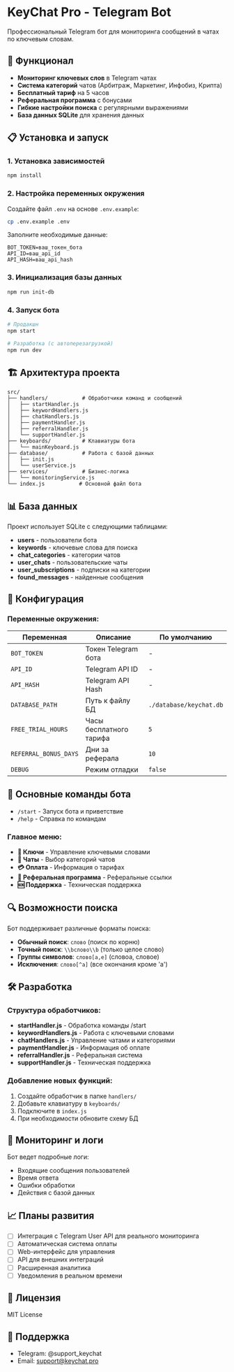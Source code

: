 # KeyChat Pro - Telegram Bot

Профессиональный Telegram бот для мониторинга сообщений в чатах по ключевым словам.

## 🚀 Функционал

- **Мониторинг ключевых слов** в Telegram чатах
- **Система категорий** чатов (Арбитраж, Маркетинг, Инфобиз, Крипта)
- **Бесплатный тариф** на 5 часов
- **Реферальная программа** с бонусами
- **Гибкие настройки поиска** с регулярными выражениями
- **База данных SQLite** для хранения данных

## 📋 Установка и запуск

### 1. Установка зависимостей
```bash
npm install
```

### 2. Настройка переменных окружения
Создайте файл `.env` на основе `.env.example`:
```bash
cp .env.example .env
```

Заполните необходимые данные:
```env
BOT_TOKEN=ваш_токен_бота
API_ID=ваш_api_id
API_HASH=ваш_api_hash
```

### 3. Инициализация базы данных
```bash
npm run init-db
```

### 4. Запуск бота
```bash
# Продакшн
npm start

# Разработка (с автоперезагрузкой)
npm run dev
```

## 🏗️ Архитектура проекта

```
src/
├── handlers/           # Обработчики команд и сообщений
│   ├── startHandler.js
│   ├── keywordHandlers.js
│   ├── chatHandlers.js
│   ├── paymentHandler.js
│   ├── referralHandler.js
│   └── supportHandler.js
├── keyboards/          # Клавиатуры бота
│   └── mainKeyboard.js
├── database/           # Работа с базой данных
│   ├── init.js
│   └── userService.js
├── services/           # Бизнес-логика
│   └── monitoringService.js
└── index.js           # Основной файл бота
```

## 📊 База данных

Проект использует SQLite с следующими таблицами:

- **users** - пользователи бота
- **keywords** - ключевые слова для поиска  
- **chat_categories** - категории чатов
- **user_chats** - пользовательские чаты
- **user_subscriptions** - подписки на категории
- **found_messages** - найденные сообщения

## 🔧 Конфигурация

### Переменные окружения:

| Переменная | Описание | По умолчанию |
|------------|----------|--------------|
| `BOT_TOKEN` | Токен Telegram бота | - |
| `API_ID` | Telegram API ID | - |
| `API_HASH` | Telegram API Hash | - |
| `DATABASE_PATH` | Путь к файлу БД | `./database/keychat.db` |
| `FREE_TRIAL_HOURS` | Часы бесплатного тарифа | `5` |
| `REFERRAL_BONUS_DAYS` | Дни за реферала | `10` |
| `DEBUG` | Режим отладки | `false` |

## 🎯 Основные команды бота

- `/start` - Запуск бота и приветствие
- `/help` - Справка по командам

### Главное меню:
- **🔑 Ключи** - Управление ключевыми словами
- **💬 Чаты** - Выбор категорий чатов
- **💳 Оплата** - Информация о тарифах
- **🤝 Реферальная программа** - Реферальные ссылки
- **🆘 Поддержка** - Техническая поддержка

## 🔍 Возможности поиска

Бот поддерживает различные форматы поиска:

- **Обычный поиск**: `слово` (поиск по корню)
- **Точный поиск**: `\\bслово\\b` (только целое слово)
- **Группы символов**: `слово[а,е]` (словоа, словое)
- **Исключения**: `слово[^а]` (все окончания кроме 'а')

## 🛠️ Разработка

### Структура обработчиков:
- **startHandler.js** - Обработка команды /start
- **keywordHandlers.js** - Работа с ключевыми словами
- **chatHandlers.js** - Управление чатами и категориями
- **paymentHandler.js** - Информация об оплате
- **referralHandler.js** - Реферальная система
- **supportHandler.js** - Техническая поддержка

### Добавление новых функций:
1. Создайте обработчик в папке `handlers/`
2. Добавьте клавиатуру в `keyboards/`
3. Подключите в `index.js`
4. При необходимости обновите схему БД

## 🚦 Мониторинг и логи

Бот ведет подробные логи:
- Входящие сообщения пользователей
- Время ответа
- Ошибки обработки
- Действия с базой данных

## 📈 Планы развития

- [ ] Интеграция с Telegram User API для реального мониторинга
- [ ] Автоматическая система оплаты
- [ ] Web-интерфейс для управления
- [ ] API для внешних интеграций
- [ ] Расширенная аналитика
- [ ] Уведомления в реальном времени

## 📄 Лицензия

MIT License

## 👥 Поддержка

- Telegram: @support_keychat
- Email: support@keychat.pro